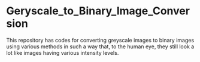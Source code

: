 # Geryscale_to_Binary_Image_Conversion
This repository has codes for converting greyscale images to binary images using various methods in such a way that, to the human eye, they still look a lot like images having various intensity levels.
